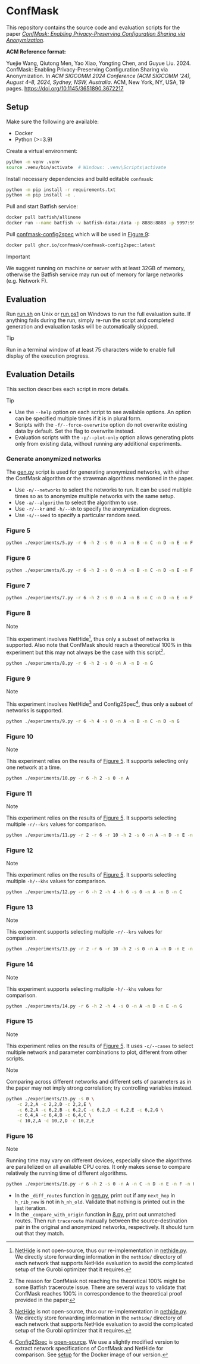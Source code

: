 # ConfMask

This repository contains the source code and evaluation scripts for the paper
[*ConfMask: Enabling Privacy-Preserving Configuration Sharing via Anonymization*](./paper.pdf).

**ACM Reference format:**

Yuejie Wang, Qiutong Men, Yao Xiao, Yongting Chen, and Guyue Liu. 2024. ConfMask:
Enabling Privacy-Preserving Configuration Sharing via Anonymization. In
*ACM SIGCOMM 2024 Conference (ACM SIGCOMM ’24), August 4–8, 2024, Sydney, NSW, Australia*.
ACM, New York, NY, USA, 19 pages. https://doi.org/10.1145/3651890.3672217

## Setup

Make sure the following are available:

- Docker
- Python (>=3.9)

Create a virtual environment:

```bash
python -m venv .venv
source .venv/bin/activate  # Windows: .venv\Scripts\activate
```

Install necessary dependencies and build editable `confmask`:

```bash
python -m pip install -r requirements.txt
python -m pip install -e .
```

Pull and start Batfish service:

```bash
docker pull batfish/allinone
docker run --name batfish -v batfish-data:/data -p 8888:8888 -p 9997:9997 -p 9996:9996 batfish/allinone
```

Pull [confmask-config2spec](https://github.com/orgs/confmask/packages/container/package/confmask-config2spec)
which will be used in [Figure 9](#figure-9):

```bash
docker pull ghcr.io/confmask/confmask-config2spec:latest
```

> [!IMPORTANT]
> We suggest running on machine or server with at least 32GB of memory, otherwise the
> Batfish service may run out of memory for large networks (e.g. Network F).

## Evaluation

Run [run.sh](./run.sh) on Unix or [run.ps1](./run.ps1) on Windows to run the full
evaluation suite. If anything fails during the run, simply re-run the script and
completed generation and evaluation tasks will be automatically skipped.

> [!TIP]
> Run in a terminal window of at least 75 characters wide to enable full display of the
> execution progress.

## Evaluation Details

This section describes each script in more details.

> [!TIP]
> - Use the `--help` option on each script to see available options. An option can be
>   specified multiple times if it is in plural form.
> - Scripts with the `-f/--force-overwrite` option do not overwrite existing data by
>   default. Set the flag to overwrite instead.
> - Evaluation scripts with the `-p/--plot-only` option allows generating plots only
>   from existing data, without running any additional experiments.

### Generate anonymized networks

The [gen.py](./experiments/gen.py) script is used for generating anonymized networks,
with either the ConfMask algorithm or the strawman algorithms mentioned in the paper.

- Use `-n/--networks` to select the networks to run. It can be used multiple times so
  as to anonymize multiple networks with the same setup.
- Use `-a/--algorithm` to select the algorithm to use.
- Use `-r/--kr` and `-h/--kh` to specify the anonymization degrees.
- Use `-s/--seed` to specify a particular random seed.

### Figure 5

```bash
python ./experiments/5.py -r 6 -h 2 -s 0 -n A -n B -n C -n D -n E -n F -n G -n H
```

### Figure 6

```bash
python ./experiments/6.py -r 6 -h 2 -s 0 -n A -n B -n C -n D -n E -n F -n G -n H
```

### Figure 7

```bash
python ./experiments/7.py -r 6 -h 2 -s 0 -n A -n B -n C -n D -n E -n F -n G -n H
```

### Figure 8

> [!NOTE]
> This experiment involves NetHide[^1], thus only a subset of networks is supported.
> Also note that ConfMask should reach a theoretical 100% in this experiment but this
> may not always be the case with this script[^2].

```bash
python ./experiments/8.py -r 6 -h 2 -s 0 -n A -n D -n G
```

### Figure 9

> [!NOTE]
> This experiment involves NetHide[^1] and Config2Spec[^3], thus only a subset of
> networks is supported.

```bash
python ./experiments/9.py -r 6 -h 4 -s 0 -n A -n B -n C -n D -n G
```

### Figure 10

> [!NOTE]
> This experiment relies on the results of [Figure 5](#figure-5). It supports selecting
> only one network at a time.

```bash
python ./experiments/10.py -r 6 -h 2 -s 0 -n A
```

### Figure 11

> [!NOTE]
> This experiment relies on the results of [Figure 5](#figure-5). It supports selecting
> multiple `-r/--krs` values for comparison.

```bash
python ./experiments/11.py -r 2 -r 6 -r 10 -h 2 -s 0 -n A -n D -n E -n G
```

### Figure 12

> [!NOTE]
> This experiment relies on the results of [Figure 5](#figure-5). It supports selecting
> multiple `-h/--khs` values for comparison.

```bash
python ./experiments/12.py -r 6 -h 2 -h 4 -h 6 -s 0 -n A -n B -n C
```

### Figure 13

> [!NOTE]
> This experiment supports selecting multiple `-r/--krs` values for comparison.

```bash
python ./experiments/13.py -r 2 -r 6 -r 10 -h 2 -s 0 -n A -n D -n E -n G
```

### Figure 14

> [!NOTE]
> This experiment supports selecting multiple `-h/--khs` values for comparison.

```bash
python ./experiments/14.py -r 6 -h 2 -h 4 -s 0 -n A -n D -n E -n G
```

### Figure 15

> [!NOTE]
> This experiment relies on the results of [Figure 5](#figure-5). It uses `-c/--cases`
> to select multiple network and parameter combinations to plot, different from other
> scripts.

> [!NOTE]
> Comparing across different networks and different sets of parameters as in the paper
> may not imply strong correlation; try controlling variables instead.

```bash
python ./experiments/15.py -s 0 \
    -c 2,2,A -c 2,2,D -c 2,2,E \
    -c 6,2,A -c 6,2,B -c 6,2,C -c 6,2,D -c 6,2,E -c 6,2,G \
    -c 6,4,A -c 6,4,B -c 6,4,C \
    -c 10,2,A -c 10,2,D -c 10,2,E
```

### Figure 16

> [!NOTE]
> Running time may vary on different devices, especially since the algorithms are
> parallelized on all available CPU cores. It only makes sense to compare relatively
> the running time of different algorithms.

```bash
python ./experiments/16.py -r 6 -h 2 -s 0 -n A -n C -n D -n E -n F -n H
```

[^1]: [NetHide](https://www.usenix.org/conference/usenixsecurity18/presentation/meier)
is not open-source, thus our re-implementation in [nethide.py](./confmask/nethide.py).
We directly store forwarding information in the `nethide/` directory of each network
that supports NetHide evaluation to avoid the complicated setup of the Gurobi optimizer
that it requires.

[^2]: The reason for ConfMask not reaching the theoretical 100% might be some Batfish
traceroute issue. There are several ways to validate that ConfMask reaches 100% in
correspondence to the theoretical proof provided in the paper:
  - In the `_diff_routes` function in [gen.py](./gen.py), print out if any `next_hop` in
    `h_rib_new` is not in `h_nh_old`. Validate that nothing is printed out in the last
    iteration.
  - In the `_compare_with_origin` function in [8.py](./8.py), print out unmatched
    routes. Then run `traceroute` manually between the source-destination pair in the
    original and anonymized networks, respectively. It should turn out that they match.

[^3]: [Config2Spec](https://www.usenix.org/conference/nsdi20/presentation/birkner) is
[open-source](https://github.com/nsg-ethz/config2spec). We use a slightly modified
version to extract network specifications of ConfMask and NetHide for comparison. See
[setup](#setup) for the Docker image of our version.

